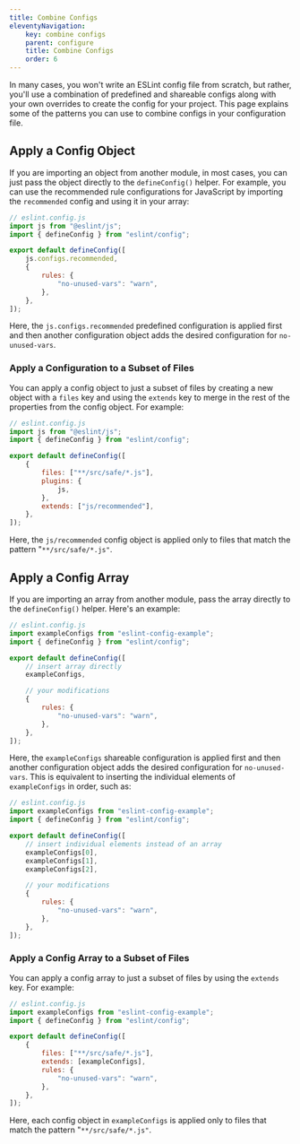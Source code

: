 ```yaml
---
title: Combine Configs
eleventyNavigation:
    key: combine configs
    parent: configure
    title: Combine Configs
    order: 6
---
```


In many cases, you won't write an ESLint config file from scratch, but rather, you'll use a combination of predefined and shareable configs along with your own overrides to create the config for your project. This page explains some of the patterns you can use to combine configs in your configuration file.

## Apply a Config Object

If you are importing an object from another module, in most cases, you can just pass the object directly to the `defineConfig()` helper. For example, you can use the recommended rule configurations for JavaScript by importing the `recommended` config and using it in your array:

```js
// eslint.config.js
import js from "@eslint/js";
import { defineConfig } from "eslint/config";

export default defineConfig([
	js.configs.recommended,
	{
		rules: {
			"no-unused-vars": "warn",
		},
	},
]);
```

Here, the `js.configs.recommended` predefined configuration is applied first and then another configuration object adds the desired configuration for `no-unused-vars`.

### Apply a Configuration to a Subset of Files

You can apply a config object to just a subset of files by creating a new object with a `files` key and using the `extends` key to merge in the rest of the properties from the config object. For example:

```js
// eslint.config.js
import js from "@eslint/js";
import { defineConfig } from "eslint/config";

export default defineConfig([
	{
		files: ["**/src/safe/*.js"],
		plugins: {
			js,
		},
		extends: ["js/recommended"],
	},
]);
```

Here, the `js/recommended` config object is applied only to files that match the pattern "`**/src/safe/*.js"`.

## Apply a Config Array

If you are importing an array from another module, pass the array directly to the `defineConfig()` helper. Here's an example:

```js
// eslint.config.js
import exampleConfigs from "eslint-config-example";
import { defineConfig } from "eslint/config";

export default defineConfig([
	// insert array directly
	exampleConfigs,

	// your modifications
	{
		rules: {
			"no-unused-vars": "warn",
		},
	},
]);
```

Here, the `exampleConfigs` shareable configuration is applied first and then another configuration object adds the desired configuration for `no-unused-vars`. This is equivalent to inserting the individual elements of `exampleConfigs` in order, such as:

```js
// eslint.config.js
import exampleConfigs from "eslint-config-example";
import { defineConfig } from "eslint/config";

export default defineConfig([
	// insert individual elements instead of an array
	exampleConfigs[0],
	exampleConfigs[1],
	exampleConfigs[2],

	// your modifications
	{
		rules: {
			"no-unused-vars": "warn",
		},
	},
]);
```

### Apply a Config Array to a Subset of Files

You can apply a config array to just a subset of files by using the `extends` key. For example:

```js
// eslint.config.js
import exampleConfigs from "eslint-config-example";
import { defineConfig } from "eslint/config";

export default defineConfig([
	{
		files: ["**/src/safe/*.js"],
		extends: [exampleConfigs],
		rules: {
			"no-unused-vars": "warn",
		},
	},
]);
```

Here, each config object in `exampleConfigs` is applied only to files that match the pattern "`**/src/safe/*.js"`.
